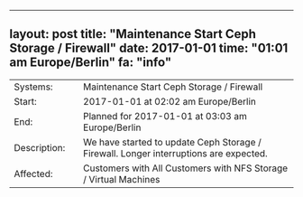 --- 
 layout: post 
 title: "Maintenance Start Ceph Storage / Firewall" 
 date: 2017-01-01 
 time: "01:01 am Europe/Berlin" 
 fa: "info" 
 --- 
 |                   |   |                                                                      | 
 |-------------------|---|----------------------------------------------------------------------| 
 | Systems:          |   | Maintenance Start Ceph Storage / Firewall| 
 | Start:            |   | 2017-01-01 at 02:02 am Europe/Berlin | 
 | End:              |   | Planned for 2017-01-01 at 03:03 am  Europe/Berlin | 
 | Description:      |   | We have started to update Ceph Storage / Firewall. Longer interruptions are expected. | 
 | Affected:         |   | Customers with All Customers with NFS Storage / Virtual Machines | 
